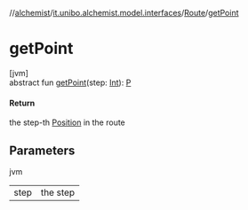 //[alchemist](../../../index.md)/[it.unibo.alchemist.model.interfaces](../index.md)/[Route](index.md)/[getPoint](get-point.md)

# getPoint

[jvm]\
abstract fun [getPoint](get-point.md)(step: [Int](https://kotlinlang.org/api/latest/jvm/stdlib/kotlin/-int/index.html)): [P](../../it.unibo.alchemist.model.implementations.layers/-uniform-layer/index.md)

#### Return

the step-th [Position](../-position/index.md) in the route

## Parameters

jvm

| | |
|---|---|
| step | the step |
